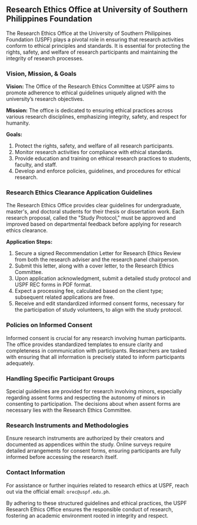 ## Research Ethics Office at University of Southern Philippines Foundation

The Research Ethics Office at the University of Southern Philippines Foundation (USPF) plays a pivotal role in ensuring that research activities conform to ethical principles and standards. It is essential for protecting the rights, safety, and welfare of research participants and maintaining the integrity of research processes.

### Vision, Mission, & Goals

**Vision:** The Office of the Research Ethics Committee at USPF aims to promote adherence to ethical guidelines uniquely aligned with the university’s research objectives.

**Mission:** The office is dedicated to ensuring ethical practices across various research disciplines, emphasizing integrity, safety, and respect for humanity.

**Goals:**
1. Protect the rights, safety, and welfare of all research participants.
2. Monitor research activities for compliance with ethical standards.
3. Provide education and training on ethical research practices to students, faculty, and staff.
4. Develop and enforce policies, guidelines, and procedures for ethical research.

### Research Ethics Clearance Application Guidelines

The Research Ethics Office provides clear guidelines for undergraduate, master's, and doctoral students for their thesis or dissertation work. Each research proposal, called the "Study Protocol," must be approved and improved based on departmental feedback before applying for research ethics clearance.

**Application Steps:**
1. Secure a signed Recommendation Letter for Research Ethics Review from both the research adviser and the research panel chairperson.
2. Submit this letter, along with a cover letter, to the Research Ethics Committee.
3. Upon application acknowledgment, submit a detailed study protocol and USPF REC forms in PDF format.
4. Expect a processing fee, calculated based on the client type; subsequent related applications are free.
5. Receive and edit standardized informed consent forms, necessary for the participation of study volunteers, to align with the study protocol.

### Policies on Informed Consent

Informed consent is crucial for any research involving human participants. The office provides standardized templates to ensure clarity and completeness in communication with participants. Researchers are tasked with ensuring that all information is precisely stated to inform participants adequately.

### Handling Specific Participant Groups

Special guidelines are provided for research involving minors, especially regarding assent forms and respecting the autonomy of minors in consenting to participation. The decisions about when assent forms are necessary lies with the Research Ethics Committee.

### Research Instruments and Methodologies

Ensure research instruments are authorized by their creators and documented as appendices within the study. Online surveys require detailed arrangements for consent forms, ensuring participants are fully informed before accessing the research itself.

### Contact Information

For assistance or further inquiries related to research ethics at USPF, reach out via the official email: `orec@uspf.edu.ph`.

By adhering to these structured guidelines and ethical practices, the USPF Research Ethics Office ensures the responsible conduct of research, fostering an academic environment rooted in integrity and respect.